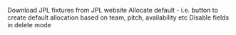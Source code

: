 Download JPL fixtures from JPL website
Allocate default - i.e. button to create default allocation based on team, pitch, availability etc
Disable fields in delete mode